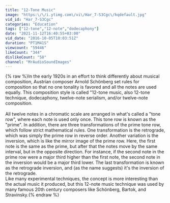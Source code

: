 ```yaml
---
title: "12-Tone Music"
image: "https:\/\/i.ytimg.com\/vi\/Har_7-S3Cgc\/hqdefault.jpg"
vid_id: "Har_7-S3Cgc"
categories: "Education"
tags: ["12-tone","12-note","dodecaphony"]
date: "2021-11-12T16:40:55+03:00"
vid_date: "2016-10-05T10:03:51Z"
duration: "PT1M41S"
viewcount: "59446"
likeCount: "344"
dislikeCount: "58"
channel: "MrAudioSoundImages"
---
```

{% raw %}In the early 1920s in an effort to think differently about musical composition, Austrian composer Arnold Schönberg set rules for composition so that no one tonality is favored and all the notes are used equally.  This composition style is called &quot;12-tone music, also 12-tone technique, dodecaphony, twelve-note serialism, and/or twelve-note composition.<br /><br />All twelve notes in a chromatic scale are arranged in what's called a &quot;tone row&quot;, where each note is used only once.   This tone row is known as the &quot;prime&quot;.  In addition, there are three transformations of the prime tone row, which follow strict mathematical rules.   One transformation is the retrograde, which was simply the prime row in reverse order.  Another variation is the inversion, which is like the mirror image of the prime row.  Here, the first note is the same as the prime, but after that the notes move by the same interval, but in the opposite direction.  For instance, if the second note in the prime row were a major third higher than the first note, the second note in the inversion would be a major third lower.  The last transformation is known as the retrograde inversion, and (as the name suggests) it's the inversion of the retrograde.<br />Like many experimental techniques, the concept is more interesting than the actual music it produced, but this 12-note music technique was used by many famous 20th century composers like Schönberg, Bartok, and Stravinsky.{% endraw %}
